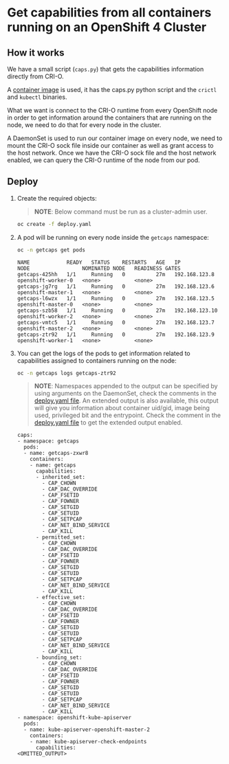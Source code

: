 # Get capabilities from all containers running on an OpenShift 4 Cluster

## How it works

We have a small script (`caps.py`) that gets the capabilities information directly from CRI-O.

A [container image](./Containerfile) is used, it has the caps.py python script and the `crictl` and `kubectl` binaries.

What we want is connect to the CRI-O runtime from every OpenShift node in order to get information around the containers that are running on the node, we need to do that for every node in the cluster.

A DaemonSet is used to run our container image on every node, we need to mount the CRI-O sock file inside our container as well as grant access to the host network. Once we have the CRI-O sock file and the host network enabled, we can query the CRI-O runtime of the node from our pod.

## Deploy

1. Create the required objects:

    > **NOTE**: Below command must be run as a cluster-admin user.

    ~~~sh
    oc create -f deploy.yaml
    ~~~
2. A pod will be running on every node inside the `getcaps` namespace:

    ~~~sh
    oc -n getcaps get pods
    ~~~

    ~~~
    NAME            READY   STATUS    RESTARTS   AGE   IP               NODE                 NOMINATED NODE   READINESS GATES
    getcaps-425hh   1/1     Running   0          27m   192.168.123.8    openshift-worker-0   <none>           <none>
    getcaps-jg7rg   1/1     Running   0          27m   192.168.123.6    openshift-master-1   <none>           <none>
    getcaps-l6wzx   1/1     Running   0          27m   192.168.123.5    openshift-master-0   <none>           <none>
    getcaps-szb58   1/1     Running   0          27m   192.168.123.10   openshift-worker-2   <none>           <none>
    getcaps-vmtc5   1/1     Running   0          27m   192.168.123.7    openshift-master-2   <none>           <none>
    getcaps-ztr92   1/1     Running   0          27m   192.168.123.9    openshift-worker-1   <none>           <none>
    ~~~
3. You can get the logs of the pods to get information related to capabilities assigned to containers running on the node:

    ~~~sh
    oc -n getcaps logs getcaps-ztr92
    ~~~

    > **NOTE**: Namespaces appended to the output can be specified by using arguments on the DaemonSet, check the comments in the [deploy.yaml file](./deploy.yaml#L54-L56). An extended output is also available, this output will give you information about container uid/gid, image being used, privileged bit and the entrypoint. Check the comment in the [deploy.yaml file](./deploy.yaml#L57) to get the extended output enabled.

    ~~~
    caps:
    - namespace: getcaps
      pods:
      - name: getcaps-zxwr8
        containers:
        - name: getcaps
          capabilities:
          - inherited_set:
            - CAP_CHOWN
            - CAP_DAC_OVERRIDE
            - CAP_FSETID
            - CAP_FOWNER
            - CAP_SETGID
            - CAP_SETUID
            - CAP_SETPCAP
            - CAP_NET_BIND_SERVICE
            - CAP_KILL
          - permitted_set:
            - CAP_CHOWN
            - CAP_DAC_OVERRIDE
            - CAP_FSETID
            - CAP_FOWNER
            - CAP_SETGID
            - CAP_SETUID
            - CAP_SETPCAP
            - CAP_NET_BIND_SERVICE
            - CAP_KILL
          - effective_set:
            - CAP_CHOWN
            - CAP_DAC_OVERRIDE
            - CAP_FSETID
            - CAP_FOWNER
            - CAP_SETGID
            - CAP_SETUID
            - CAP_SETPCAP
            - CAP_NET_BIND_SERVICE
            - CAP_KILL
          - bounding_set:
            - CAP_CHOWN
            - CAP_DAC_OVERRIDE
            - CAP_FSETID
            - CAP_FOWNER
            - CAP_SETGID
            - CAP_SETUID
            - CAP_SETPCAP
            - CAP_NET_BIND_SERVICE
            - CAP_KILL
    - namespace: openshift-kube-apiserver
      pods:
      - name: kube-apiserver-openshift-master-2
        containers:
        - name: kube-apiserver-check-endpoints
          capabilities:
    <OMITTED_OUTPUT>
    ~~~
